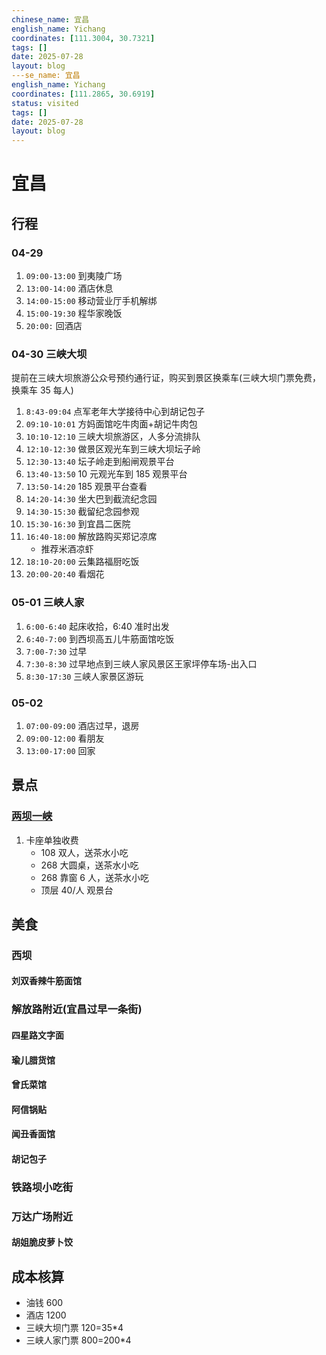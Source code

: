 ```yaml
---
chinese_name: 宜昌
english_name: Yichang
coordinates: [111.3004, 30.7321]
tags: []
date: 2025-07-28
layout: blog
---se_name: 宜昌
english_name: Yichang
coordinates: [111.2865, 30.6919]
status: visited
tags: []
date: 2025-07-28
layout: blog
---
```


# 宜昌

## 行程

### 04-29

1. `09:00-13:00` 到夷陵广场
2. `13:00-14:00` 酒店休息
3. `14:00-15:00` 移动营业厅手机解绑
4. `15:00-19:30` 程华家晚饭
5. `20:00:` 回酒店

### 04-30 三峡大坝

提前在三峡大坝旅游公众号预约通行证，购买到景区换乘车(三峡大坝门票免费，换乘车 35 每人)

1. `8:43-09:04` 点军老年大学接待中心到胡记包子
2. `09:10-10:01` 方妈面馆吃牛肉面+胡记牛肉包
3. `10:10-12:10` 三峡大坝旅游区，人多分流排队
4. `12:10-12:30` 做景区观光车到三峡大坝坛子岭
5. `12:30-13:40` 坛子岭走到船闸观景平台
6. `13:40-13:50` 10 元观光车到 185 观景平台
7. `13:50-14:20` 185 观景平台查看
8. `14:20-14:30` 坐大巴到截流纪念园
9. `14:30-15:30` 截留纪念园参观
10. `15:30-16:30` 到宜昌二医院
11. `16:40-18:00` 解放路购买郑记凉席
    - 推荐米酒凉虾
12. `18:10-20:00` 云集路福厨吃饭
13. `20:00-20:40` 看烟花

### 05-01 三峡人家

1. `6:00-6:40` 起床收拾，6:40 准时出发
2. `6:40-7:00` 到西坝高五儿牛筋面馆吃饭
3. `7:00-7:30` 过早
4. `7:30-8:30` 过早地点到三峡人家风景区王家坪停车场-出入口
5. `8:30-17:30` 三峡人家景区游玩

### 05-02

1. `07:00-09:00` 酒店过早，退房
2. `09:00-12:00` 看朋友
3. `13:00-17:00` 回家

## 景点

### [两坝一峡](https://www.douyin.com/user/self?modal_id=7142074056433536291&showTab=favorite_collection)

1. 卡座单独收费
   - 108 双人，送茶水小吃
   - 268 大圆桌，送茶水小吃
   - 268 靠窗 6 人，送茶水小吃
   - 顶层 40/人 观景台

## 美食

### 西坝

#### 刘双香辣牛筋面馆

### 解放路附近(宜昌过早一条街)

#### 四星路文字面

#### 瑜儿腊货馆

#### 曾氏菜馆

#### 阿信锅贴

#### 闻丑香面馆

#### 胡记包子

### 铁路坝小吃街

### 万达广场附近

#### 胡姐脆皮萝卜饺

## 成本核算

- 油钱 600
- 酒店 1200
- 三峡大坝门票 120=35\*4
- 三峡人家门票 800=200\*4
